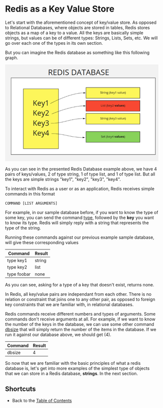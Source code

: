 # Redis as a Key Value Store

Let's start with the aforementioned concept of key/value store. As opposed to Relational Databases, 
where objects are stored in tables, Redis stores objects as a map of a key to a value. 
All the keys are basically simple strings, but values can be of different types: Strings, Lists, Sets, etc. 
We will go over each one of the types in its own section. 

But you can imagine the Redis database as something like this following graph.

![Redis Database](images/redis-database.png)

As you can see in the presented Redis Database example above, we have 4 pairs of keys/values, 2 of type string, 1 of type 
list, and 1 of type list. But all the keys are simple strings "key1", "key2", "key3", "key4".

To interact with Redis as a user or as an application, Redis receives simple commands in this format

```
COMMAND [LIST ARGUMENTS]
```

For example, in our sample database before, if you want to know the type of some key, you can 
send the command [type](https://redis.io/commands/type), followed by the **key** you want to know its type. Redis will simply reply 
with a string that represents the type of the string.

Running these commands against our previous example sample database, will give these corresponding values

| Command          | Result        |
| ---------------- | ------------- |
| type key1        | string        |
| type key2        | list          |
| type foobar      | none          |

As you can see, asking for a type of a key that doesn't exist, returns none.

In Redis, all key/value pairs are independant from each other. There is no relation or 
constraint that joins one to any other pair, as opposed to foreign key 
constraints that we are familiar with, in relational databases.

Redis commands receive different numbers and types of arguments. Some commands don't receive arguments at all. For example, if 
we want to know the number of the keys in the database, we can use some other command [dbsize](https://redis.io/commands/dbsize)
that will simply return the number of the items in the database. If we run it against our database above, we should get (4).

| Command       | Result      |
| ------------- |-------------|
| dbsize        | 4           |

So now that we are familiar with the basic principles of what a redis database is, let's get into more 
examples of the simplest type of objects that we can store in a Redis database, **strings**. In the next section.


## Shortcuts

- Back to the [Table of Contents](../README.md)
